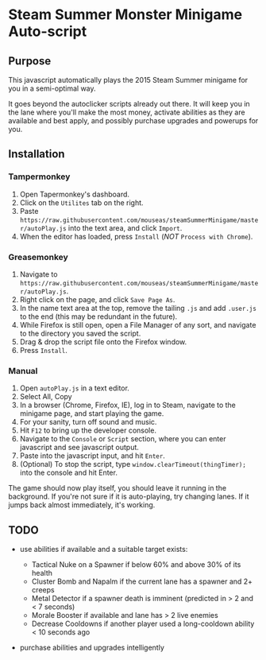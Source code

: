 # Steam Summer Monster Minigame Auto-script

## Purpose ##

This javascript automatically plays the 2015 Steam Summer minigame for you in a semi-optimal way.

It goes beyond the autoclicker scripts already out there. It will keep you in the lane where you'll make the most money, activate abilities as they are available and best apply, and possibly purchase upgrades and
powerups for you.

## Installation ##

### Tampermonkey ###

1. Open Tapermonkey's dashboard.
2. Click on the `Utilites` tab on the right.
3. Paste `https://raw.githubusercontent.com/mouseas/steamSummerMinigame/master/autoPlay.js` into the text area, and click `Import`.
4. When the editor has loaded, press `Install` (*NOT* `Process with Chrome`).

### Greasemonkey ###

1. Navigate to `https://raw.githubusercontent.com/mouseas/steamSummerMinigame/master/autoPlay.js`.
2. Right click on the page, and click `Save Page As`.
3. In the name text area at the top, remove the tailing `.js` and add `.user.js` to the end (this may be redundant in the future).
4. While Firefox is still open, open a File Manager of any sort, and navigate to the directory you saved the script.
5. Drag & drop the script file onto the Firefox window.
6. Press `Install`.

### Manual ###

1. Open `autoPlay.js` in a text editor.
2. Select All, Copy
3. In a browser (Chrome, Firefox, IE), log in to Steam, navigate to the minigame page, and start playing the game.
4. For your sanity, turn off sound and music.
5. Hit `F12` to bring up the developer console.
6. Navigate to the `Console` or `Script` section, where you can enter javascript and see javascript output.
7. Paste into the javascript input, and hit `Enter`.
8. (Optional) To stop the script, type `window.clearTimeout(thingTimer);` into the console and hit Enter.

The game should now play itself, you should leave it running in the background. If you're not sure if it
is auto-playing, try changing lanes. If it jumps back almost immediately, it's working.

## TODO ##

- use abilities if available and a suitable target exists:
	 - Tactical Nuke on a Spawner if below 60% and above 30% of its health
	 - Cluster Bomb and Napalm if the current lane has a spawner and 2+ creeps
	 - Metal Detector if a spawner death is imminent (predicted in > 2 and < 7 seconds)
	 - Morale Booster if available and lane has > 2 live enemies
	 - Decrease Cooldowns if another player used a long-cooldown ability < 10 seconds ago
	
- purchase abilities and upgrades intelligently